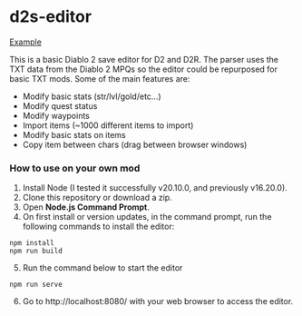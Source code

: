 # d2s-editor

[Example](http://d2s.dschu012.dev/)

This is a basic Diablo 2 save editor for D2 and D2R. The parser uses the TXT data from the Diablo 2 MPQs so the editor could be repurposed for basic TXT mods. Some of the main features are:

- Modify basic stats (str/lvl/gold/etc...)
- Modify quest status
- Modify waypoints
- Import items (~1000 different items to import)
- Modify basic stats on items
- Copy item between chars (drag between browser windows)

### How to use on your own mod

1. Install Node (I tested it successfully v20.10.0, and previously v16.20.0).
2. Clone this repository or download a zip.
3. Open **Node.js Command Prompt**.
4. On first install or version updates, in the command prompt, run the following commands to install the editor:

```
npm install
npm run build
```

5. Run the command below to start the editor

```
npm run serve
```

6. Go to http://localhost:8080/ with your web browser to access the editor.
